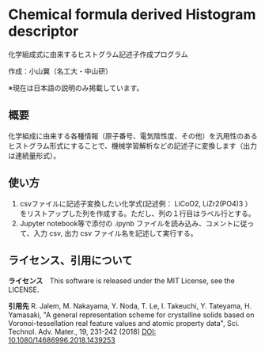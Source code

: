 # Chemical formula derived Histogram descriptor

化学組成式に由来するヒストグラム記述子作成プログラム

作成：小山翼（名工大・中山研）

※現在は日本語の説明のみ掲載しています。

## 概要
化学組成に由来する各種情報（原子番号、電気陰性度、その他）を汎用性のあるヒストグラム形式にすることで、機械学習解析などの記述子に変換します（出力は連続量形式）。

## 使い方
1. csvファイルに記述子変換したい化学式(記述例： LiCoO2, LiZr2(PO4)3 ）をリストアップした列を作成する。ただし、列の１行目はラベル行とする。
2. Jupyter notebook等で添付の .ipynb ファイルを読み込み、コメントに従って、入力 csv, 出力 csv ファイル名を記述して実行する。


## ライセンス、引用について
**ライセンス**　This software is released under the MIT License, see the LICENSE.

**引用先**  R. Jalem, M. Nakayama, Y. Noda, T. Le, I. Takeuchi, Y. Tateyama, H. Yamasaki, "A general representation scheme for crystalline solids based on Voronoi-tessellation real feature values and atomic property data", Sci. Technol. Adv. Mater., 19, 231-242 (2018) [DOI: 10.1080/14686996.2018.1439253](https://doi.org/10.1080/14686996.2018.1439253)
